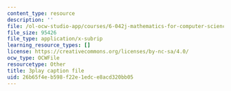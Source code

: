 ```yaml
---
content_type: resource
description: ''
file: /ol-ocw-studio-app/courses/6-042j-mathematics-for-computer-science-fall-2010/26b65f4eb598f22e1edce8acd320bb05_5RSMLgy06Ew.srt
file_size: 95426
file_type: application/x-subrip
learning_resource_types: []
license: https://creativecommons.org/licenses/by-nc-sa/4.0/
ocw_type: OCWFile
resourcetype: Other
title: 3play caption file
uid: 26b65f4e-b598-f22e-1edc-e8acd320bb05
---
```


